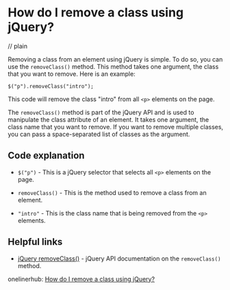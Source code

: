 # How do I remove a class using jQuery?
// plain

Removing a class from an element using jQuery is simple. To do so, you can use the `removeClass()` method. This method takes one argument, the class that you want to remove. Here is an example:

```
$("p").removeClass("intro");
```

This code will remove the class "intro" from all `<p>` elements on the page.

The `removeClass()` method is part of the jQuery API and is used to manipulate the class attribute of an element. It takes one argument, the class name that you want to remove. If you want to remove multiple classes, you can pass a space-separated list of classes as the argument.

## Code explanation


* `$("p")` - This is a jQuery selector that selects all `<p>` elements on the page.

* `removeClass()` - This is the method used to remove a class from an element.

* `"intro"` - This is the class name that is being removed from the `<p>` elements.

## Helpful links

* [jQuery removeClass()](https://api.jquery.com/removeClass/) - jQuery API documentation on the `removeClass()` method.

onelinerhub: [How do I remove a class using jQuery?](https://onelinerhub.com/jquery/how-do-i-remove-a-class-using-jquery)